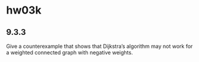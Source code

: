 # hw03k

## 9.3.3
Give a counterexample that shows that Dijkstra’s algorithm may not work for a weighted connected graph with negative weights.

